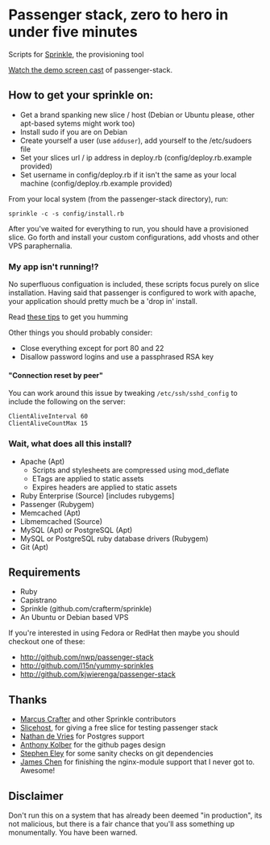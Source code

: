 # Passenger stack, zero to hero in under five minutes
Scripts for [Sprinkle](http://github.com/crafterm/sprinkle/ "Sprinkle"), the provisioning tool

[Watch the demo screen cast](http://www.vimeo.com/2888665) of passenger-stack.

## How to get your sprinkle on:

* Get a brand spanking new slice / host (Debian or Ubuntu please, other apt-based sytems might work too)
* Install sudo if you are on Debian
* Create yourself a user (use `adduser`), add yourself to the /etc/sudoers file
* Set your slices url / ip address in deploy.rb (config/deploy.rb.example provided)
* Set username in config/deploy.rb if it isn't the same as your local machine (config/deploy.rb.example provided)

From your local system (from the passenger-stack directory), run:

    sprinkle -c -s config/install.rb

After you've waited for everything to run, you should have a provisioned slice.
Go forth and install your custom configurations, add vhosts and other VPS paraphernalia.

### My app isn't running!?

No superfluous configuation is included, these scripts focus purely on slice installation. 
Having said that passenger is configured to work with apache, your application should pretty much be a 'drop in' install.

Read [these tips](http://github.com/benschwarz/passenger-stack/wikis/my-app-isnt-running) to get you humming

Other things you should probably consider:

* Close everything except for port 80 and 22
* Disallow password logins and use a passphrased RSA key

#### "Connection reset by peer"

You can work around this issue by tweaking `/etc/ssh/sshd_config` to include the following on the server:
  
    ClientAliveInterval 60
    ClientAliveCountMax 15

### Wait, what does all this install?

* Apache (Apt)
  * Scripts and stylesheets are compressed using mod_deflate
  * ETags are applied to static assets
  * Expires headers are applied to static assets
* Ruby Enterprise (Source) [includes rubygems]
* Passenger (Rubygem)
* Memcached (Apt)
* Libmemcached (Source)
* MySQL (Apt) or PostgreSQL (Apt)
* MySQL or PostgreSQL ruby database drivers (Rubygem)
* Git (Apt)

## Requirements
* Ruby
* Capistrano
* Sprinkle (github.com/crafterm/sprinkle)
* An Ubuntu or Debian based VPS

If you're interested in using Fedora or RedHat then maybe you should checkout one of these:

* http://github.com/nwp/passenger-stack
* http://github.com/l15n/yummy-sprinkles
* http://github.com/kjwierenga/passenger-stack

## Thanks

* [Marcus Crafter](http://github.com/crafterm) and other Sprinkle contributors
* [Slicehost](http://slicehost.com), for giving a free slice for testing passenger stack
* [Nathan de Vries](http://github.com/atnan) for Postgres support
* [Anthony Kolber](http://aestheticallyloyal.com) for the github pages design
* [Stephen Eley](http://github.com/SFEley) for some sanity checks on git dependencies
* [James Chen](http://github.com/ashchan) for finishing the nginx-module support that I never got to. Awesome!

## Disclaimer

Don't run this on a system that has already been deemed "in production", its not malicious, but there is a fair chance
that you'll ass something up monumentally. You have been warned. 